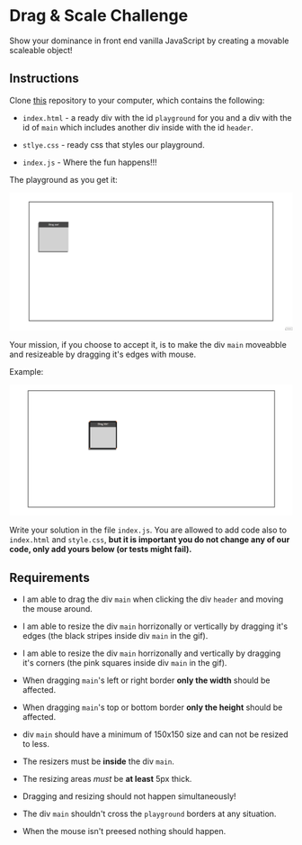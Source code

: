 # Drag & Scale Challenge
Show your dominance in front end vanilla JavaScript by creating a movable scaleable object!

## Instructions
Clone [this](https://github.com/suvelocity/DragAndScaleBoilerplate) repository to your computer, which contains the following:

* ``index.html`` - a ready div with the id ``playground`` for you and a div with the id of ``main`` which includes another div inside with the id ``header``.

* ``stlye.css`` - ready css that styles our playground.

* ``index.js`` - Where the fun happens!!!

The playground as you get it:

![playground](playground.jpeg)

Your mission, if you choose to accept it, is to make the div ``main`` moveabble and resizeable by dragging it's edges with mouse.

Example:

![Example](solution.gif)

Write your solution in the file ``index.js``. You are allowed to add code also to ``index.html`` and ``style.css``, **but it is important you do not change any of our code, only add yours below (or tests might fail).**

## Requirements
* I am able to drag the div ``main`` when clicking the div ``header`` and moving the mouse around.

* I am able to resize the div ``main`` horrizonally or vertically by dragging it's edges (the black stripes inside div ``main`` in the gif).

* I am able to resize the div ``main`` horrizonally and vertically by dragging it's corners (the pink squares inside div ``main`` in the gif).

* When dragging ``main``'s left or right border **only the width** should be affected.

* When dragging ``main``'s top or bottom border **only the height** should be affected.

* div ``main`` should have a minimum of 150x150 size and can not be resized to less.

* The resizers must be **inside** the div ``main``.

* The resizing areas *must* be **at least** 5px thick. 

* Dragging and resizing should not happen simultaneously!

* The div ``main`` shouldn't cross the ``playground`` borders at any situation.

* When the mouse isn't preesed nothing should happen.



